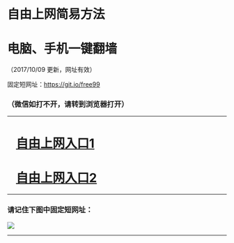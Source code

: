 ﻿# 自由上网简易方法

# 电脑、手机一键翻墙

（2017/10/09 更新，网址有效）

固定短网址：https://git.io/free99

### （微信如打不开，请转到浏览器打开）


***





# &nbsp;&nbsp; <a href="http://ft2866732538.fwq-tz-1001.info/fwqtz01.html?t=10090014048 " target="_blank">自由上网入口1</a>
# &nbsp;&nbsp; <a href="http://ft1023331969.fwq-tz-1002.info/fwqtz02.html?t=100900114063 " target="_blank">自由上网入口2</a>
***

### 请记住下图中固定短网址：

<img src="https://s3-us-west-2.amazonaws.com/fwq-1001/yjfq-20170905okok.png" /> 


***

